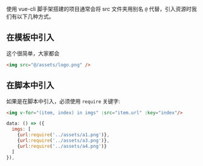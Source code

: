 使用 vue-cli 脚手架搭建的项目通常会将 src 文件夹用别名 `@` 代替，引入资源时我们有以下几种方式。

<a name="04dcd7ed"></a>
## 在模板中引入
这个很简单，大家都会
```html
<img src="@/assets/logo.png" />
```

<a name="85d97ff8"></a>
## 在脚本中引入
如果是在脚本中引入，必须使用 `require` 关键字:
```html
<img v-for="(item, index) in imgs" :src="item.url" :key="index"/>
```

```javascript
data: () => ({
  imgs: [
    {url:require('../assets/a1.png')},
    {url:require('../assets/a3.png')},
    {url:require('../assets/a4.png')}
  ]
}),
```

